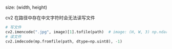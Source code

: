size: (width, height)

cv2 在路径中存在中文字符时会无法读写文件

```python
# 写文件
cv2.imencode(".jpg", image)[1].tofile(path)  # image: (H, W, 3) np.ndarray
# 读文件
cv2.imdecode(mp.fromfile(path, dtype=np.uint8), -1)
```


